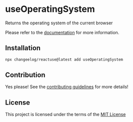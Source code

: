 # useOperatingSystem

Returns the operating system of the current browser

Please refer to the [documentation](#) for more information.

## Installation

```bash
npx changeelog/reactuse@latest add useOperatingSystem
```

## Contribution

Yes please! See the [contributing guidelines](/CONTRIBUTING.md) for more details!

## License

This project is licensed under the terms of the [MIT License](/LICENSE)
